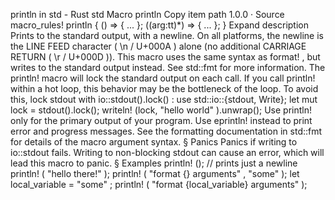 println in std - Rust
std
Macro
println
Copy item path
1.0.0
·
Source
macro_rules! println {
    () => { ... };
    ($($arg:tt)*) => { ... };
}
Expand description
Prints to the standard output, with a newline.
On all platforms, the newline is the LINE FEED character (
\n
/
U+000A
) alone
(no additional CARRIAGE RETURN (
\r
/
U+000D
)).
This macro uses the same syntax as
format!
, but writes to the standard output instead.
See
std::fmt
for more information.
The
println!
macro will lock the standard output on each call. If you call
println!
within a hot loop, this behavior may be the bottleneck of the loop.
To avoid this, lock stdout with
io::stdout().lock()
:
use
std::io::{stdout, Write};
let
mut
lock = stdout().lock();
writeln!
(lock,
"hello world"
).unwrap();
Use
println!
only for the primary output of your program. Use
eprintln!
instead to print error and progress messages.
See the formatting documentation in
std::fmt
for details of the macro argument syntax.
§
Panics
Panics if writing to
io::stdout
fails.
Writing to non-blocking stdout can cause an error, which will lead
this macro to panic.
§
Examples
println!
();
// prints just a newline
println!
(
"hello there!"
);
println!
(
"format {} arguments"
,
"some"
);
let
local_variable =
"some"
;
println!
(
"format {local_variable} arguments"
);